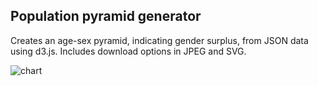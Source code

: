 Population pyramid generator
---

Creates an age-sex pyramid, indicating gender surplus, from JSON data using d3.js. Includes download options in JPEG and SVG.

![chart](https://github-production-user-asset-6210df.s3.amazonaws.com/31634638/345877983-09600e38-d904-4c48-b915-2144812f4680.jpg?X-Amz-Algorithm=AWS4-HMAC-SHA256&X-Amz-Credential=AKIAVCODYLSA53PQK4ZA%2F20240704%2Fus-east-1%2Fs3%2Faws4_request&X-Amz-Date=20240704T150320Z&X-Amz-Expires=300&X-Amz-Signature=13a19ba48106b74ae22865b554f31e9f2203e3f8f3be0b9e7b85788c8a3bf8a9&X-Amz-SignedHeaders=host&actor_id=31634638&key_id=0&repo_id=345631956)
